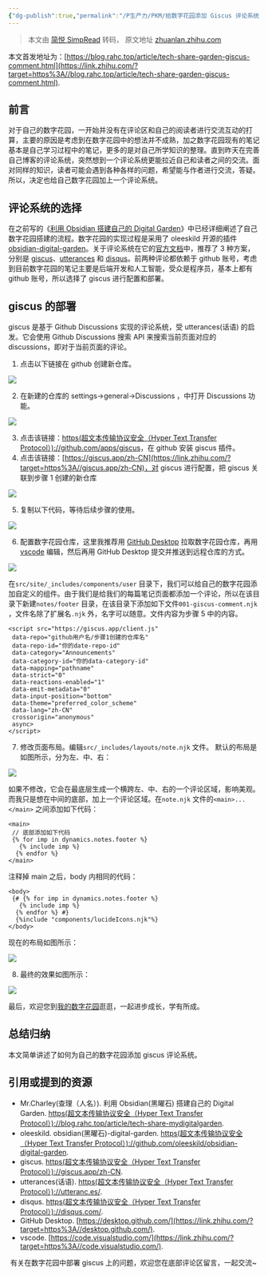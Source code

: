 ```yaml
---
{"dg-publish":true,"permalink":"/P生产力/PKM/给数字花园添加 Giscus 评论系统/","noteIcon":"","created":"2024-08-28T17:27:38.000+08:00","updated":"2024-04-27T01:21:35.000+08:00"}
---
```


> 本文由 [简悦 SimpRead](http://ksria.com/simpread/) 转码， 原文地址 [zhuanlan.zhihu.com](https://zhuanlan.zhihu.com/p/681343213)

本文首发地址为：[https://blog.rahc.top/article/tech-share-garden-giscus-comment.html](https://link.zhihu.com/?target=https%3A//blog.rahc.top/article/tech-share-garden-giscus-comment.html).

前言
--

对于自己的数字花园，一开始并没有在评论区和自己的阅读者进行交流互动的打算，主要的原因是考虑到在数字花园中的想法并不成熟，加之数字花园现有的笔记基本是自己学习过程中的笔记，更多的是对自己所学知识的整理。直到昨天在完善自己博客的评论系统，突然想到一个评论系统更能拉近自己和读者之间的交流。面对同样的知识，读者可能会遇到各种各样的问题，希望能与作者进行交流，答疑。所以，决定也给自己数字花园加上一个评论系统。

评论系统的选择
-------

在之前写的《[利用 Obsidian 搭建自己的 Digital Garden](https://link.zhihu.com/?target=https%3A//blog.rahc.top/article/tech-share-mydigitalgarden.html)》中已经详细阐述了自己数字花园搭建的流程。数字花园的实现过程是采用了 oleeskild 开源的插件 [obsidian-digital-garden](https://link.zhihu.com/?target=https%3A//github.com/oleeskild/obsidian-digital-garden)。关于评论系统在它的[官方文档](https://link.zhihu.com/?target=https%3A//dg-docs.ole.dev/advanced/guides-and-how-tos/adding-comments/)中，推荐了 3 种方案，分别是 [giscus](https://link.zhihu.com/?target=https%3A//giscus.app/zh-CN)、[utterances](https://link.zhihu.com/?target=https%3A//utteranc.es/) 和 [disqus](https://link.zhihu.com/?target=https%3A//disqus.com/)。前两种评论都依赖于 github 账号，考虑到目前数字花园的笔记主要是后端开发和人工智能，受众是程序员，基本上都有 github 账号，所以选择了 giscus 进行配置和部署。

giscus 的部署
----------

giscus 是基于 Github Discussions 实现的评论系统，受 utterances(话语) 的启发。它会使用 Github Discussions 搜索 API 来搜索当前页面对应的 discussions，即对于当前页面的评论。

1.  点击以下链接在 github 创建新仓库。

![](/img/user/Z-attach/v2-8177b83e8b8c4becda9e4e003ef9c6df_r.jpg)

2. 在新建的仓库的 settings->general->Discussions ，中打开 Discussions 功能。

![](/img/user/Z-attach/v2-e79fd557cc20d5d935a8f1f9a7f965b3_r.jpg)

3. 点击该链接：[https(超文本传输协议安全（Hyper Text Transfer Protocol）)://github.com/apps/giscus](https://link.zhihu.com/?target=https%3A//github.com/apps/giscus)，在 github 安装 giscus 插件。
4. 点击该链接：[https://giscus.app/zh-CN](https://link.zhihu.com/?target=https%3A//giscus.app/zh-CN)，对 giscus 进行配置，把 giscus 关联到步骤 1 创建的新仓库

![](/img/user/Z-attach/v2-bdfa6bcdbdb5b5ede0c7f180be83814c_r.jpg)

5. 复制以下代码，等待后续步骤的使用。

![](/img/user/Z-attach/v2-8de69b5ebb57e0f49fa2e416f25f883b_r.jpg)

6. 配置数字花园仓库，这里我推荐用 [GitHub Desktop](https://link.zhihu.com/?target=https%3A//desktop.github.com/) 拉取数字花园仓库，再用 [vscode](https://link.zhihu.com/?target=https%3A//code.visualstudio.com/) 编辑，然后再用 GitHub Desktop 提交并推送到远程仓库的方式。

![](/img/user/Z-attach/v2-379844d00fb3adb2a0f464e2dc08eebd_r.jpg)

  

在`src/site/_includes/components/user` 目录下，我们可以给自己的数字花园添加自定义的组件。由于我们是给我们的每篇笔记页面都添加一个评论，所以在该目录下新建`notes/footer` 目录，在该目录下添加如下文件`001-giscus-comment.njk` ，文件名除了扩展名`.njk` 外，名字可以随意。文件内容为步骤 5 中的内容。

```
<script src="https://giscus.app/client.js"
 data-repo="github用户名/步骤1创建的仓库名"
 data-repo-id="你的date-repo-id"
 data-category="Announcements"
 data-category-id="你的data-category-id"
 data-mapping="pathname"
 data-strict="0"
 data-reactions-enabled="1"
 data-emit-metadata="0"
 data-input-position="bottom"
 data-theme="preferred_color_scheme"
 data-lang="zh-CN"
 crossorigin="anonymous"
 async>
</script>
```

7. 修改页面布局。编辑`src/_includes/layouts/note.njk` 文件。 默认的布局是如图所示，分为左、中、右：

![](/img/user/Z-attach/v2-9364b719097115ba2b1ca944a32cbd3e_r.jpg)

  

如果不修改，它会在最底层生成一个横跨左、中、右的一个评论区域，影响美观。而我只是想在中间的底部，加上一个评论区域。在`note.njk` 文件的`<main>...</main>` 之间添加如下代码：

```
<main>
 // 底部添加如下代码
 {% for imp in dynamics.notes.footer %}
   {% include imp %}
  {% endfor %}
</main>
```

  

注释掉 main 之后，body 内相同的代码：

```
<body>
 {# {% for imp in dynamics.notes.footer %}
   {% include imp %}
  {% endfor %} #}
  {%include "components/lucideIcons.njk"%}
</body>
```

  

现在的布局如图所示：

![](/img/user/Z-attach/v2-3c22b7b51100050e1b5ad57394f0645b_r.jpg)

8. 最终的效果如图所示：

![](/img/user/Z-attach/v2-17d7e8aba9e3306d4c50e82e43431042_r.jpg)

  

最后，欢迎您到[我的数字花园](https://link.zhihu.com/?target=https%3A//garden.rahc.top/)逛逛，一起进步成长，学有所成。

总结归纳
----

本文简单讲述了如何为自己的数字花园添加 giscus 评论系统。

引用或提到的资源
--------

*   Mr.Charley(查理（人名）). 利用 Obsidian(黑曜石) 搭建自己的 Digital Garden. [https(超文本传输协议安全（Hyper Text Transfer Protocol）)://blog.rahc.top/article/tech-share-mydigitalgarden](https://link.zhihu.com/?target=https%3A//blog.rahc.top/article/tech-share-mydigitalgarden).
*   oleeskild. obsidian(黑曜石)-digital-garden. [https(超文本传输协议安全（Hyper Text Transfer Protocol）)://github.com/oleeskild/obsidian-digital-garden](https://link.zhihu.com/?target=https%3A//github.com/oleeskild/obsidian-digital-garden).
*   giscus. [https(超文本传输协议安全（Hyper Text Transfer Protocol）)://giscus.app/zh-CN](https://link.zhihu.com/?target=https%3A//giscus.app/zh-CN).
*   utterances(话语). [https(超文本传输协议安全（Hyper Text Transfer Protocol）)://utteranc.es/](https://link.zhihu.com/?target=https%3A//utteranc.es/).
*   disqus. [https(超文本传输协议安全（Hyper Text Transfer Protocol）)://disqus.com/](https://link.zhihu.com/?target=https%3A//disqus.com/).
*   GitHub Desktop. [https://desktop.github.com/](https://link.zhihu.com/?target=https%3A//desktop.github.com/).
*   vscode. [https://code.visualstudio.com/](https://link.zhihu.com/?target=https%3A//code.visualstudio.com/).

​ 有关在数字花园中部署 giscus 上的问题，欢迎您在底部评论区留言，一起交流~